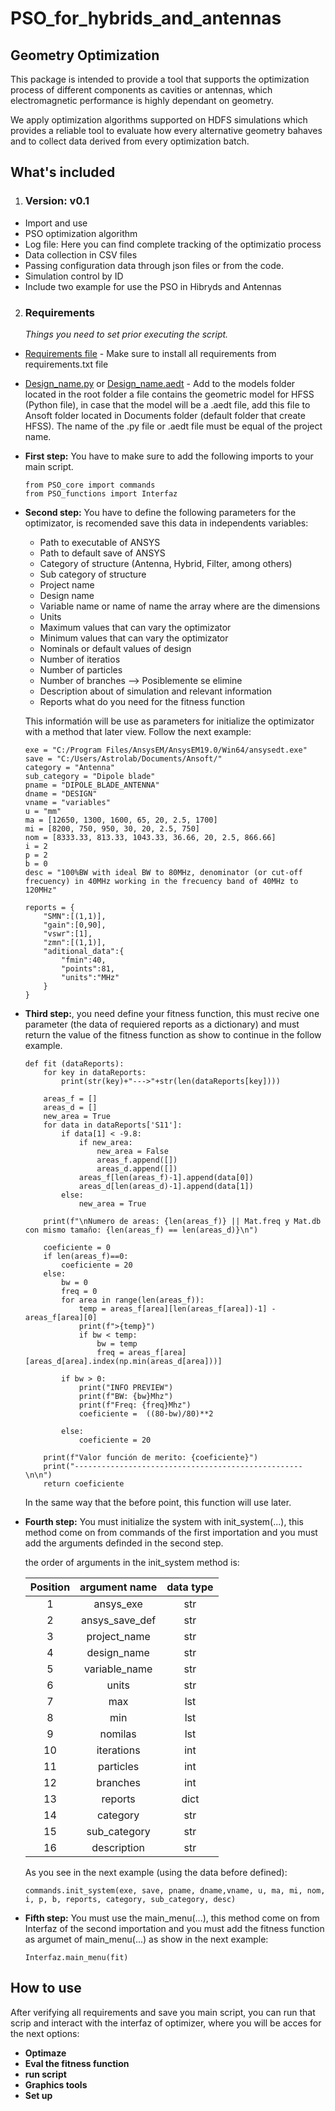 # PSO_for_hybrids_and_antennas
## **Geometry Optimization**

This package is intended to provide a tool that supports the optimization process of different components as cavities or antennas, which electromagnetic performance is highly dependant on geometry. 

We apply optimization algorithms supported on HDFS simulations which provides a reliable tool to evaluate how every alternative geometry bahaves and to collect data derived from every optimization batch.

## **What's included**
1. ### **Version: v0.1**
-   Import and use
-   PSO optimization algorithm
-   Log file: Here you can find complete tracking of the optimizatio process
-   Data collection in CSV files
-   Passing configuration data through json files or from the code.
-   Simulation control by ID
-   Include two example for use the PSO in Hibryds and Antennas

2. ### **Requirements**
    _Things you need to set prior executing the script._
*   [Requirements file](requirements.txt) - Make sure to install all requirements from requirements.txt file
*   [Design_name.py]() or [Design_name.aedt]() - Add to the models folder located in the root folder a file contains the geometric model for HFSS (Python file), in case that the model will be a .aedt file, add this file to Ansoft folder located in Documents folder (default folder that create HFSS). The name of the .py file or .aedt file  must be equal of the project name.

*   __First step:__ You have to make sure to add the following imports to your main script.
    ```
    from PSO_core import commands
    from PSO_functions import Interfaz
    ```
*   __Second step:__ You have to define the following parameters for the optimizator, is recomended save this data in independents variables:
    * Path to executable of ANSYS
    * Path to default save of ANSYS
    * Category of structure (Antenna, Hybrid, Filter, among others)
    * Sub category of structure
    * Project name
    * Design name
    * Variable name or name of name the array where are the dimensions
    * Units
    * Maximum values that can vary the optimizator
    * Minimum values that can vary the optimizator
    * Nominals or default values of design
    * Number of iteratios
    * Number of particles
    * Number of branches  --> Posiblemente se elimine
    * Description about of simulation and relevant information
    * Reports what do you need for the fitness function
    
    This informatión will be use as parameters for initialize the optimizator with a method that later view.
    Follow the next example:
    ```
    exe = "C:/Program Files/AnsysEM/AnsysEM19.0/Win64/ansysedt.exe"
    save = "C:/Users/Astrolab/Documents/Ansoft/"
    category = "Antenna"
    sub_category = "Dipole blade"
    pname = "DIPOLE_BLADE_ANTENNA"
    dname = "DESIGN"
    vname = "variables"
    u = "mm"
    ma = [12650, 1300, 1600, 65, 20, 2.5, 1700]
    mi = [8200, 750, 950, 30, 20, 2.5, 750]
    nom = [8333.33, 813.33, 1043.33, 36.66, 20, 2.5, 866.66]
    i = 2
    p = 2
    b = 0
    desc = "100%BW with ideal BW to 80MHz, denominator (or cut-off frecuency) in 40MHz working in the frecuency band of 40MHz to 120MHz"

    reports = {
        "SMN":[(1,1)],
        "gain":[0,90],
        "vswr":[1],
        "zmn":[(1,1)],
        "aditional_data":{
            "fmin":40,
            "points":81,
            "units":"MHz"
        }
    }
    ```    

*   __Third step:__, you need define your fitness function, this must recive one parameter (the data of requiered reports as a dictionary) and must return the value of the fitness function as show to continue in the follow example.
    ```
    def fit (dataReports):
        for key in dataReports:
            print(str(key)+"--->"+str(len(dataReports[key])))

        areas_f = []
        areas_d = []
        new_area = True
        for data in dataReports['S11']:
            if data[1] < -9.8:
                if new_area:
                    new_area = False
                    areas_f.append([])
                    areas_d.append([])
                areas_f[len(areas_f)-1].append(data[0])
                areas_d[len(areas_d)-1].append(data[1])
            else:
                new_area = True

        print(f"\nNumero de areas: {len(areas_f)} || Mat.freq y Mat.db con mismo tamaño: {len(areas_f) == len(areas_d)}\n")
        
        coeficiente = 0
        if len(areas_f)==0:
            coeficiente = 20
        else:
            bw = 0
            freq = 0
            for area in range(len(areas_f)):
                temp = areas_f[area][len(areas_f[area])-1] - areas_f[area][0]
                print(f">{temp}")
                if bw < temp:
                    bw = temp
                    freq = areas_f[area][areas_d[area].index(np.min(areas_d[area]))]
                
            if bw > 0:
                print("INFO PREVIEW")
                print(f"BW: {bw}Mhz")
                print(f"Freq: {freq}Mhz")
                coeficiente =  ((80-bw)/80)**2  
                
            else:
                coeficiente = 20      
        
        print(f"Valor función de merito: {coeficiente}")
        print("---------------------------------------------------\n\n")
        return coeficiente
    ```

    In the same way that the before point, this function will use later.

*   __Fourth step:__ You must initialize the system with init_system(...), this method come on from commands of the first importation and you must add the arguments  definded in the second step.

    the order of arguments in the init_system method is:

    | Position |  argument name | data type |
    |:--------:|:--------------:|:---------:|
    |     1    |    ansys_exe   |    str    |
    |     2    | ansys_save_def |    str    |
    |     3    |  project_name  |    str    |
    |     4    |   design_name  |    str    |
    |     5    |  variable_name |    str    |
    |     6    |      units     |    str    |
    |     7    |       max      |    lst    |
    |     8    |       min      |    lst    |
    |     9    |     nomilas    |    lst    |
    |    10    |   iterations   |    int    |
    |    11    |    particles   |    int    |
    |    12    |    branches    |    int    |
    |    13    |     reports    |    dict   |
    |    14    |    category    |    str    |
    |    15    |  sub_category  |    str    |
    |    16    |   description  |    str    |

    As you see in the next example (using the data before defined):
    ```
    commands.init_system(exe, save, pname, dname,vname, u, ma, mi, nom, i, p, b, reports, category, sub_category, desc)
    ```

* __Fifth step:__ You must use the main_menu(...), this method come on from Interfaz of the second importation and you must add the fitness function as argumet of main_menu(...) as show in the next example:

    ```
    Interfaz.main_menu(fit)
    ```

## **How to use**

After verifying all requirements and save you main script, you can run that scrip and interact with the interfaz of optimizer, where you will be acces for the next options:

* __Optimaze__
* __Eval the fitness function__
* __run script__
* __Graphics tools__
* __Set up__